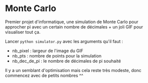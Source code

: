 # Monte Carlo

Premier projet d'informatique, une simulation de Monte Carlo pour approcher pi avec un certain nombre de décimales + un joli GIF pour visualiser tout ça.

Lancer `python simulator.py` avec les arguments qu'il faut :
  * nb_pixel : largeur de l'image du GIF
  * nb_pts : nombre de points pour la simulation
  * nb_dec_de_pi : le nombre de décimales de pi souhaité

Il y a un semblant d'optimisation mais cela reste très modeste, donc commencez avec de petits nombres ^^
